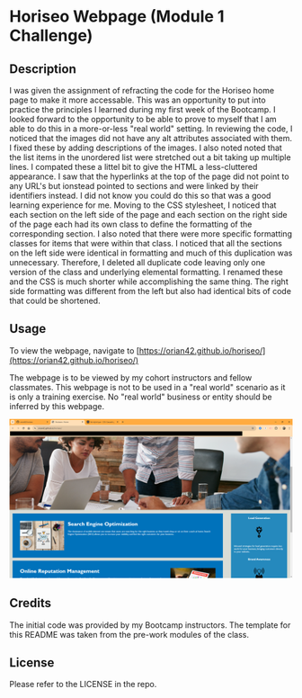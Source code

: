 # Horiseo Webpage (Module 1 Challenge)

## Description

I was given the assignment of refracting the code for the Horiseo home page to make it more accessable.  This was an opportunity to put into practice the principles I learned during my first week of the Bootcamp.  I looked forward to the opportunity to be able to prove to myself that I am able to do this in a more-or-less "real world" setting.  In reviewing the code, I noticed that the images did not have any alt attributes associated with them.  I fixed these by adding descriptions of the images.  I also noted noted that the list items in the unordered list were stretched out a bit taking up multiple lines.  I compated these a littel bit to give the HTML a less-cluttered appearance.  I saw that the hyperlinks at the top of the page did not point to any URL's but ionstead pointed to sections and were linked by their identifiers instead.  I did not know you could do this so that was a good learning experience for me.  Moving to the CSS stylesheet, I noticed that each section on the left side of the page and each section on the right side of the page each had its own class to define the formatting of the corresponding section.  I also noted that there were more specific formatting classes for items that were within that class.  I noticed that all the sections on the left side were identical in formatting and much of this duplication was unnecessary.  Therefore, I deleted all duplicate code leaving only one version of the class and underlying elemental formatting.  I renamed these and the CSS is much shorter while accomplishing the same thing.  The right side formatting was different from the left but also had identical bits of code that could be shortened.

## Usage

To view the webpage, navigate to [https://orian42.github.io/horiseo/](https://orian42.github.io/horiseo/)

The webpage is to be viewed by my cohort instructors and fellow classmates.  This webpage is not to be used in a "real world" scenario as it is only a training exercise.  No "real world" business or entity should be inferred by this webpage.

![Screenshot of Horiseo webpage](assets/images/screenshot.png)

## Credits

The initial code was provided by my Bootcamp instructors.  The template for this README was taken from the pre-work modules of the class.

## License

Please refer to the LICENSE in the repo.
